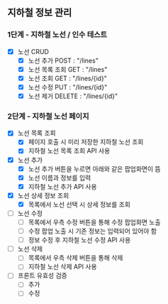 ## 지하철 정보 관리
### 1단계 - 지하철 노선 / 인수 테스트
- [x] 노선 CRUD
    - [x] 노선 추가 POST : "/lines"
    - [x] 노선 목록 조회 GET : "/lines"
    - [x] 노선 조회 GET : "/lines/{id}"
    - [x] 노선 수정 PUT : "/lines/{id}"
    - [x] 노선 제거 DELETE : "/lines/{id}"
    
### 2단계 - 지하철 노선 페이지
- [x] 노선 목록 조회 
    - [x] 페이지 호출 시 미리 저장한 지하철 노선 조회
    - [x] 지하철 노선 목록 조회 API 사용
- [x] 노선 추가
    - [x] 노선 추가 버튼을 누르면 아래와 같은 팝업화면이 뜸
    - [x] 노선 이름과 정보를 입력
    - [x] 지하철 노선 추가 API 사용
- [x] 노선 상세 정보 조회
    - [x] 목록에서 노선 선택 시 상세 정보를 조회
- [ ] 노선 수정
    - [ ] 목록에서 우측 수정 버튼을 통해 수정 팝업화면 노출
    - [ ] 수정 팝업 노출 시 기존 정보는 입력되어 있어야 함
    - [ ] 정보 수정 후 지하철 노선 수정 API 사용
- [ ] 노선 삭제
    - [ ] 목록에서 우측 삭제 버튼을 통해 삭제
    - [ ] 지하철 노선 삭제 API 사용
- [ ] 프론트 유효성 검증
    -  [ ] 추가
    -  [ ] 수정